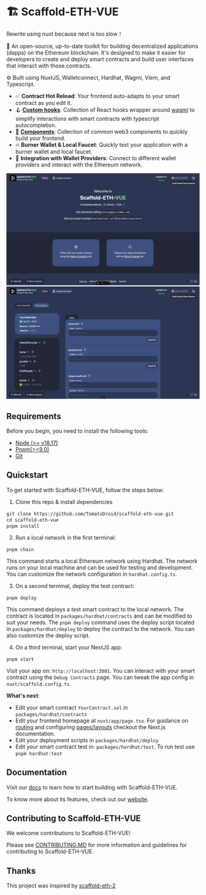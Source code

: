 # 🏗 Scaffold-ETH-VUE

Rewrite using nuxt because next is too slow！

🧪 An open-source, up-to-date toolkit for building decentralized applications (dapps) on the Ethereum blockchain. It's designed to make it easier for developers to create and deploy smart contracts and build user interfaces that interact with those contracts.

⚙️ Built using NuxtJS, Walletconnect, Hardhat, Wagmi, Viem, and Typescript.

- ✅ **Contract Hot Reload**: Your frontend auto-adapts to your smart contract as you edit it.
- 🪝 **[Custom hooks](https://docs.scaffoldeth.io/hooks/)**: Collection of React hooks wrapper around [wagmi](https://wagmi.sh/) to simplify interactions with smart contracts with typescript autocompletion.
- 🧱 [**Components**](https://docs.scaffoldeth.io/components/): Collection of common web3 components to quickly build your frontend.
- 🔥 **Burner Wallet & Local Faucet**: Quickly test your application with a burner wallet and local faucet.
- 🔐 **Integration with Wallet Providers**: Connect to different wallet providers and interact with the Ethereum network.

![home tab](./home.png)
![Debug Contracts tab](./debugger.png)

## Requirements

Before you begin, you need to install the following tools:

- [Node (>= v18.17)](https://nodejs.org/en/download/)
- [Pnpm(>=9.0)](https://pnpm.io/motivation)
- [Git](https://git-scm.com/downloads)

## Quickstart

To get started with Scaffold-ETH-VUE, follow the steps below:

1. Clone this repo & install dependencies

```
git clone https://github.com/TomatoDroid/scaffold-eth-vue.git
cd scaffold-eth-vue
pnpm install
```

2. Run a local network in the first terminal:

```
pnpm chain
```

This command starts a local Ethereum network using Hardhat. The network runs on your local machine and can be used for testing and development. You can customize the network configuration in `hardhat.config.ts`.

3. On a second terminal, deploy the test contract:

```
pnpm deploy
```

This command deploys a test smart contract to the local network. The contract is located in `packages/hardhat/contracts` and can be modified to suit your needs. The `pnpm deploy` command uses the deploy script located in `packages/hardhat/deploy` to deploy the contract to the network. You can also customize the deploy script.

4. On a third terminal, start your NextJS app:

```
pnpm start
```

Visit your app on: `http://localhost:3001`. You can interact with your smart contract using the `Debug Contracts` page. You can tweak the app config in `nuxt/scaffold.config.ts`.

**What's next**:

- Edit your smart contract `YourContract.sol` in `packages/hardhat/contracts`
- Edit your frontend homepage at `nuxt/app/page.tsx`. For guidance on [routing](https://nextjs.org/docs/app/building-your-application/routing/defining-routes) and configuring [pages/layouts](https://nextjs.org/docs/app/building-your-application/routing/pages-and-layouts) checkout the Next.js documentation.
- Edit your deployment scripts in `packages/hardhat/deploy`
- Edit your smart contract test in: `packages/hardhat/test`. To run test use `pnpm hardhat:test`

## Documentation

Visit our [docs](https://docs.scaffoldeth.io) to learn how to start building with Scaffold-ETH-VUE.

To know more about its features, check out our [website](https://scaffoldeth.io).

## Contributing to Scaffold-ETH-VUE

We welcome contributions to Scaffold-ETH-VUE!

Please see [CONTRIBUTING.MD](https://github.com/TomatoDroid/scaffold-eth-vue/blob/main/CONTRIBUTING.md) for more information and guidelines for contributing to Scaffold-ETH-VUE.

## Thanks

This project was inspired by [scaffold-eth-2](https://github.com/scaffold-eth/scaffold-eth-2)